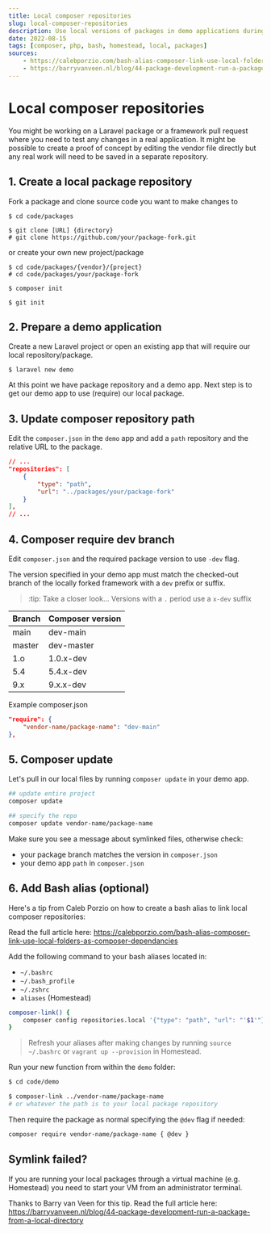 ```yaml
---
title: Local composer repositories
slug: local-composer-repositories
description: Use local versions of packages in demo applications during development.
date: 2022-08-15
tags: [composer, php, bash, homestead, local, packages]
sources:
    - https://calebporzio.com/bash-alias-composer-link-use-local-folders-as-composer-dependancies
    - https://barryvanveen.nl/blog/44-package-development-run-a-package-from-a-local-directory
---
```


# Local composer repositories

You might be working on a Laravel package or a framework pull request where you need to test any changes in a real application.
It might be possible to create a proof of concept by editing the vendor file directly but any real work will need to be saved in a separate repository.

## 1. Create a local package repository
Fork a package and clone source code you want to make changes to
```
$ cd code/packages

$ git clone [URL] {directory}
# git clone https://github.com/your/package-fork.git
```

or create your own new project/package
```
$ cd code/packages/{vendor}/{project}
# cd code/packages/your/package-fork

$ composer init

$ git init
```

## 2. Prepare a demo application
Create a new Laravel project or open an existing app that will require our local repository/package.
```
$ laravel new demo
```

At this point we have package repository and a demo app. Next step is to get our demo app to use (require) our local package.

## 3. Update composer repository path
Edit the `composer.json` in the `demo` app and add a `path` repository and the relative URL to the package.

```json
// ...
"repositories": [
    {
        "type": "path",
        "url": "../packages/your/package-fork"
    }
],
// ...
```

## 4. Composer require dev branch
Edit `composer.json` and the required package version to use `-dev` flag.

The version specified in your demo app must match the checked-out branch of the locally forked framework with a `dev` prefix or suffix.

> :tip: Take a closer look...
> Versions with a `.` period use a `x-dev` suffix

| Branch | Composer version |
|---------|---------|
| main | dev-main   |
| master | dev-master   |
| 1.o | 1.0.x-dev   |
| 5.4 | 5.4.x-dev   |
| 9.x | 9.x.x-dev   |

Example composer.json
```json
"require": {
    "vendor-name/package-name": "dev-main"
},
```

## 5. Composer update
Let's pull in our local files by running `composer update` in your demo app.

```bash
## update entire project
composer update

## specify the repo
composer update vendor-name/package-name
```

Make sure you see a message about symlinked files, otherwise check:
- your package branch matches the version in `composer.json`
- your demo app `path` in `composer.json`

## 6. Add Bash alias (optional)

Here's a tip from Caleb Porzio on how to create a bash alias to link local composer repositories:

Read the full article here: https://calebporzio.com/bash-alias-composer-link-use-local-folders-as-composer-dependancies

Add the following command to your bash aliases located in:
- `~/.bashrc`
- `~/.bash_profile`
- `~/.zshrc`
- `aliases` (Homestead)

```bash
composer-link() {
    composer config repositories.local '{"type": "path", "url": "'$1'"}' --file composer.json
}
```

> Refresh your aliases after making changes by running `source ~/.bashrc` or `vagrant up --provision` in Homestead.


Run your new function from within the `demo` folder:
```bash
$ cd code/demo

$ composer-link ../vendor-name/package-name
# or whatever the path is to your local package repository
```

Then require the package as normal specifying the `@dev` flag if needed:
```bash
composer require vendor-name/package-name { @dev }
```

## Symlink failed?
If you are running your local packages through a virtual machine (e.g. Homestead) you need to start your VM from an administrator terminal.

Thanks to Barry van Veen for this tip. Read the full article here: https://barryvanveen.nl/blog/44-package-development-run-a-package-from-a-local-directory